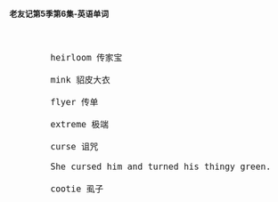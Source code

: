 #### 老友记第5季第6集-英语单词

<div style="font-size: 18px">
<br />

```
        heirloom 传家宝

        mink 貂皮大衣

        flyer 传单

        extreme 极端

        curse 诅咒

        She cursed him and turned his thingy green.

        cootie 虱子
```
<br />
</div>
